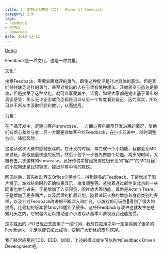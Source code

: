 ```yaml
---
title: ! 'HTML5大赛感 (二) : Power of Feedback'
category: 工作
tags:
- Feedback
- HTML5
- Showcase
date: 2010-12-12
---
```

[Demo](/apps.html#magic_grid)

Feedback是一种文化，也是一种力量。

文化：

接受Feedback，需要直面批评的勇气，即使这种批评是针对具体的事实。但是我们往往缺乏这样的勇气，甚至对提出的人在心里有某种想法。开始转变心态总是很难，但是接受了这种文化，就可以享受其中。毕竟，如果大家都是提出基于事实的真实感受，那么无论正面或负面都是可以从另一个角度看到自己，因为真实，所以可以不断从中汲取经验和教训，从而提高。

力量：

在产品开发中，定期向客户showcase，一方面向客户展示开发进展的情况，使他们有信心和参与度，另一方面是收集客户的Feedback，在小步前进中，随时调整方向，降低风险。

这是从这次大赛中感触很深的。在开发的时候，每完成一个小功能，我都会让MG来试玩，获取他最快速的反馈，然后计划下一步首先做哪个功能。两天的时间，大概有五六次这样的showcase。还好传说中曾经扮演过很邪恶的“客户”的MG对我的小应用还是比较容忍，提出非常中肯的建议。

回国以后，首先推动西安Office全民参与，得到很多的Feedback，于是增加了图片提示，游戏结束时的正确结果显示，难度调整等。紧接着通过邮件使北京的一些同事也参与进来，于是增加了人员预览，图片放大等功能。最后是Admin Team，于是增加了更多图片，以及后续的扩展计划。随着试玩人数的增加和身份类别的多样，以及针对Feedback改进的不断深入和扩充，小游戏的可玩性得到了很大的提高，比最初的版本要fancy和健壮了很多。这些Feedback与改进也就发生在短短几天之内，它的强大足以推动这个小游戏从基本山寨发展到还能接受。

这次胜出的UFO已经正式应用了一段时间，我想在应用之中一定是得到了很多的Feedback，才足以使它如此成功，受到广大粉丝的热烈欢迎。

我们经常应用的TDD、BDD、DDD，上述的模式或许可以称为Feedback Driven Development吧。
